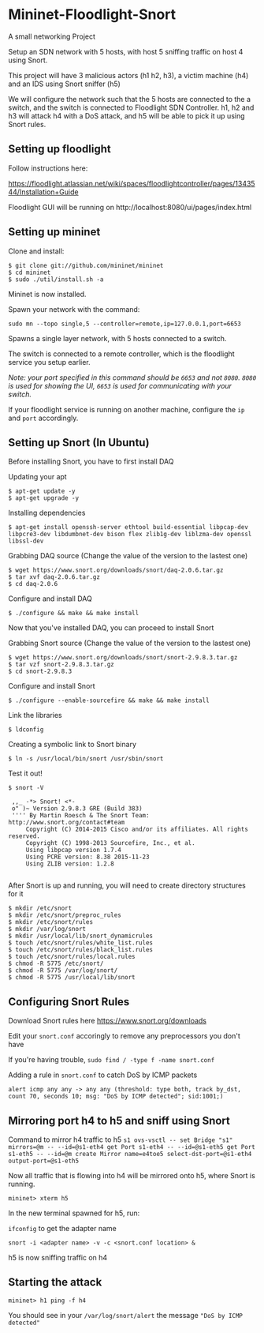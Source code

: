 # Mininet-Floodlight-Snort
A small networking Project

Setup an SDN network with 5 hosts, with host 5 sniffing traffic on host 4 using Snort.

This project will have 3 malicious actors (h1 h2, h3), a victim machine (h4) and an IDS using Snort sniffer (h5)

We will configure the network such that the 5 hosts are connected to the a switch, and the switch is connected to Floodlight SDN Controller. h1, h2 and h3 will attack h4 with a DoS attack, and h5 will be able to pick it up using Snort rules.


## Setting up floodlight

Follow instructions here:

https://floodlight.atlassian.net/wiki/spaces/floodlightcontroller/pages/1343544/Installation+Guide

Floodlight GUI will be running on http://localhost:8080/ui/pages/index.html


## Setting up mininet

Clone and install:

```
$ git clone git://github.com/mininet/mininet
$ cd mininet
$ sudo ./util/install.sh -a
```

Mininet is now installed.

Spawn your network with the command:

`sudo mn --topo single,5 --controller=remote,ip=127.0.0.1,port=6653`

Spawns a single layer network, with 5 hosts connected to a switch.

The switch is connected to a remote controller, which is the floodlight service you setup earlier.

*Note: your port specified in this command should be `6653` and not `8080`. `8080` is used for showing the UI, `6653` is used for communicating with your switch.*

If your floodlight service is running on another machine, configure the `ip` and `port` accordingly.

## Setting up Snort (In Ubuntu)

Before installing Snort, you have to first install DAQ

Updating your apt
```
$ apt-get update -y 
$ apt-get upgrade -y
```

Installing dependencies
```
$ apt-get install openssh-server ethtool build-essential libpcap-dev libpcre3-dev libdumbnet-dev bison flex zlib1g-dev liblzma-dev openssl libssl-dev
```

Grabbing DAQ source (Change the value of the version to the lastest one)
```
$ wget https://www.snort.org/downloads/snort/daq-2.0.6.tar.gz
$ tar xvf daq-2.0.6.tar.gz
$ cd daq-2.0.6
```

Configure and install DAQ
```
$ ./configure && make && make install
```

Now that you've installed DAQ, you can proceed to install Snort

Grabbing Snort source (Change the value of the version to the lastest one)
```
$ wget https://www.snort.org/downloads/snort/snort-2.9.8.3.tar.gz
$ tar vzf snort-2.9.8.3.tar.gz
$ cd snort-2.9.8.3
```
Configure and install Snort
```
$ ./configure --enable-sourcefire && make && make install
```

Link the libraries
```
$ ldconfig
```

Creating a symbolic link to Snort binary
```
$ ln -s /usr/local/bin/snort /usr/sbin/snort
```

Test it out!
```
$ snort -V

 ,,_ -*> Snort! <*- 
 o" )~ Version 2.9.8.3 GRE (Build 383) 
 '''' By Martin Roesch & The Snort Team: http://www.snort.org/contact#team 
     Copyright (C) 2014-2015 Cisco and/or its affiliates. All rights reserved. 
     Copyright (C) 1998-2013 Sourcefire, Inc., et al. 
     Using libpcap version 1.7.4 
     Using PCRE version: 8.38 2015-11-23 
     Using ZLIB version: 1.2.8
     
```

After Snort is up and running, you will need to create directory structures for it
```
$ mkdir /etc/snort
$ mkdir /etc/snort/preproc_rules
$ mkdir /etc/snort/rules
$ mkdir /var/log/snort
$ mkdir /usr/local/lib/snort_dynamicrules
$ touch /etc/snort/rules/white_list.rules
$ touch /etc/snort/rules/black_list.rules
$ touch /etc/snort/rules/local.rules
$ chmod -R 5775 /etc/snort/ 
$ chmod -R 5775 /var/log/snort/ 
$ chmod -R 5775 /usr/local/lib/snort
```

## Configuring Snort Rules

Download Snort rules here https://www.snort.org/downloads

Edit your `snort.conf` accoringly to remove any preprocessors you don't have

If you're having trouble, `sudo find / -type f -name snort.conf`

Adding a rule in `snort.conf` to catch DoS by ICMP packets

`alert icmp any any -> any any (threshold: type both, track by_dst, count 70, seconds 10; msg: "DoS by ICMP detected"; sid:1001;)`

## Mirroring port h4 to h5 and sniff using Snort

Command to mirror h4 traffic to h5
`s1 ovs-vsctl -- set Bridge "s1" mirrors=@m -- --id=@s1-eth4 get Port s1-eth4 -- --id=@s1-eth5 get Port s1-eth5 -- --id=@m create Mirror name=e4toe5 select-dst-port=@s1-eth4 output-port=@s1-eth5`

Now all traffic that is flowing into h4 will be mirrored onto h5, where Snort is running.

`mininet> xterm h5`

In the new terminal spawned for h5, run:

`ifconfig` to get the adapter name

`snort -i <adapter name> -v -c <snort.conf location> &`

h5 is now sniffing traffic on h4

## Starting the attack

`mininet> h1 ping -f h4`

You should see in your `/var/log/snort/alert` the message `"DoS by ICMP detected"`
